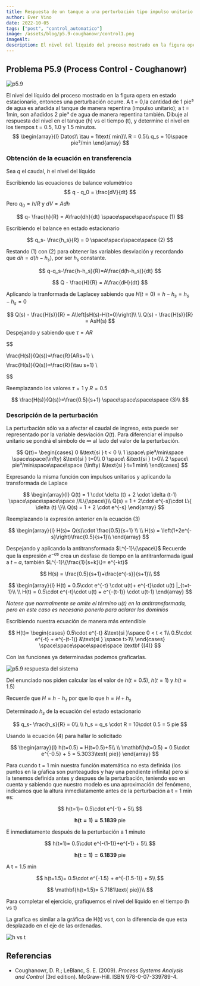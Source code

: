 ```yaml
---
title: Respuesta de un tanque a una perturbación tipo impulso unitario
author: Ever Vino
date: 2022-10-05
tags: ["post", "control_automatico"]
image: /assets/blog/p5.9-coughanowr/control1.png
imageAlt: 
description: El nivel del líquido del proceso mostrado en la figura opera en estado estacionario, entonces una perturbación ocurre. A t = 0,la cantidad de 1 pie³ de agua es añadida al tanque de manera repentina (impulso unitario); a t = 1min, son añadidos 2 pie³ de agua de manera repentina también. Dibuje al respuesta del nivel en el tanque (h) vs el tiempo (t), y determine el nivel en los tiempos t = 0.5, 1.0 y 1.5 minutos.
---
```


## Problema P5.9 (Process Control - Coughanowr)

![p5.9](../../assets/blog/p5.9-coughanowr/control1.png)

El nivel del líquido del proceso mostrado en la figura opera en estado estacionario, entonces una perturbación ocurre. A t = 0,la cantidad de 1 pie³ de agua es añadida al tanque de manera repentina (impulso unitario); a t = 1min, son añadidos 2 pie³ de agua de manera repentina también. Dibuje al respuesta del nivel en el tanque (h) vs el tiempo (t), y determine el nivel en los tiempos t = 0.5, 1.0 y 1.5 minutos.
$$
\begin{array}{l}
Datos\\
\tau = 1\text{ min}\\
R = 0.5\\
q_s = 10\space pie³/min
\end{array}
$$

### Obtención de la ecuación en transferencia

Sea $q$ el caudal, $h$ el nivel del líquido

Escribiendo las ecuaciones de balance volumétrico
$$
q - q_0 = \frac{dV}{dt}
$$

Pero $q_0 = h/R$ y  $dV = Adh$

$$
q- \frac{h}{R} = A\frac{dh}{dt} \space\space\space\space (1)
$$

Escribiendo el balance en estado estacionario

$$
q_s- \frac{h_s}{R} = 0 \space\space\space\space (2)
$$

Restando (1) con (2) para obtener las variables desviación y recordando que $dh=d(h-h_s)$, por ser $h_s$ constante.

$$
q-q_s-\frac{h-h_s}{R}=A\frac{d(h-h_s)}{dt}
$$

$$
Q - \frac{H}{R} = A\frac{dH}{dt}
$$

Aplicando la tranformada de Laplacey sabiendo que $H(t=0)= h-h_s=h_s-h_s=0$

$$
Q(s) - \frac{H(s)}{R} = A\left[sH(s)-H(t=0)\right]\\
\\
Q(s) - \frac{H(s)}{R} = AsH(s)
$$

Despejando y sabiendo que $\tau=AR$

$$

\frac{H(s)}{Q(s)}=\frac{R}{ARs+1} \\
$$
$$
\frac{H(s)}{Q(s)}=\frac{R}{\tau s+1} \\

$$

Reemplazando los valores $\tau = 1$ y $R=0.5$

$$
\frac{H(s)}{Q(s)}=\frac{0.5}{s+1} \space\space\space\space (3)\\
$$

### Descripción de la perturbación

La perturbación sólo va a afectar el caudal de ingreso, esta puede ser representado por la variable desviación $Q(t)$. Para diferenciar el impulso unitario se pondrá el simbolo de $\infty$ al lado del valor de la perturbación.

$$
Q(t)=
\begin{cases}
   0 &\text{si } t < 0 \\
   1 \space\ pie³/min\space \space\space(\infty) &\text{si } t=0\\
   0 \space\  &\text{si } t>0\\
   2 \space\ pie³/min\space\space\space (\infty) &\text{si } t=1 min\\
\end{cases}
$$

Expresando la misma función con impulsos unitarios y aplicando la transformada de Laplace

$$
\begin{array}{l}
Q(t) = 1 \cdot \delta (t) + 2 \cdot \delta (t-1) \space\space\space\space //L\{\space\}\\
Q(s) = 1 + 2\cdot e^{-s}\cdot L\{ \delta (t) \}\\
Q(s) = 1 + 2 \cdot e^{-s}
\end{array}
$$

Reemplazando la expresión anterior en la ecuación (3)

$$
\begin{array}{l}
H(s)= Q(s)\cdot \frac{0.5}{s+1} \\
\\
H(s) = \left(1+2e^{-s}\right)\frac{0.5}{s+1}\\
\end{array}
$$

Despejando y aplicando la antitransformada $L^{-1}\{\space\}$
Recuerde que la expresión $e^{-as}$ crea un desfase de tiempo en la antitranformada igual a $t-a$, también $L^{-1}\{\frac{1}{s+k}\}= e^{-kt}$

$$
H(s) = \frac{0.5}{s+1}+\frac{e^{-s}}{s+1}\\
$$

$$
\begin{array}{l}
H(t) = 0.5\cdot e^{-t} \cdot u(t)+ e^{-t}\cdot u(t) |_{t=t-1}\\
\\
H(t) = 0.5\cdot e^{-t}\cdot u(t) + e^{-(t-1)} \cdot u(t-1)
\end{array}
$$

_Notese que normalmente se omite el término $u(t)$ en la antitransformada, pero en este caso es necesario ponerlo para aclarar los dominios_

Escribiendo nuestra ecuación de manera más entendible

$$
H(t)=
\begin{cases}
   0.5\cdot e^{-t} &\text{si }\space 0 < t < 1\\
   0.5\cdot e^{-t} + e^{-(t-1)} &\text{si } \space t>1\\
\end{cases} \space\space\space\space\space \textbf {(4)}
$$

Con las funciones ya determinadas podemos graficarlas.


![p5.9 respuesta del sistema](../..//assets/blog/p5.9-coughanowr/p5.9r.png)

Del enunciado nos piden calcular las el valor de $h(t=0.5)$, $h(t=1)$ y $h(t=1.5)$

Recuerde que $H = h-h_s$ por que lo que $h=H+h_s$

Determinado $h_s$ de la ecuación del estado estacionario

$$
q_s- \frac{h_s}{R} = 0\\
\\
h_s = q_s \cdot R = 10\cdot 0.5 = 5 pie
$$

Usando la ecuación (4) para hallar lo solicitado

$$
\begin{array}{l}
h(t=0.5) = H(t=0.5)+5\\
\\
\mathbf{h(t=0.5) = 0.5\cdot e^{-0.5} + 5 = 5.3033\text{ pie}}
\end{array}
$$

Para cuando t = 1 min nuestra función matemática no esta definida (los puntos en la gŕafica son punteagudos y hay una pendiente infinita) pero si la tenemos definida antes y despues de la perturbación, teniendo eso en cuenta y sabiendo que nuestro modelo es una aproximación del fenómeno, indicamos que la altura inmediatamente antes de la perturbación a t = 1 min es:

$$
h(t=1)= 0.5\cdot e^{-1} + 5\\
$$

$$
\mathbf{h(t=1)=5.1839\text{ pie}}
$$

E inmediatamente después de la perturbación a 1 minuto

$$
h(t=1)= 0.5\cdot e^{-(1-1)}+e^{-1} + 5\\
$$

$$
\mathbf{h(t=1) = 6.1839\text{ pie}}
$$

A t = 1.5 min

$$
h(t=1.5)= 0.5\cdot e^{-1.5} + e^{-(1.5-1)} + 5\\
$$

$$
\mathbf{h(t=1.5)= 5.7181\text{ pie}}\\
$$

Para completar el ejercicio, grafiquemos el nivel del líquido en el tiempo (h vs t)

La grafíca es similar a la gráfica de H(t) vs t, con la diferencia de que esta desplazado en el eje de las ordenadas.

![h vs t](../../assets/blog/p5.9-coughanowr/hvst.png)

## Referencias

* Coughanowr, D. R.; LeBlanc, S. E. (2009). _Process Systems Analysis and Control_ (3rd edition). McGraw-Hill. ISBN 978-0-07-339789-4.
